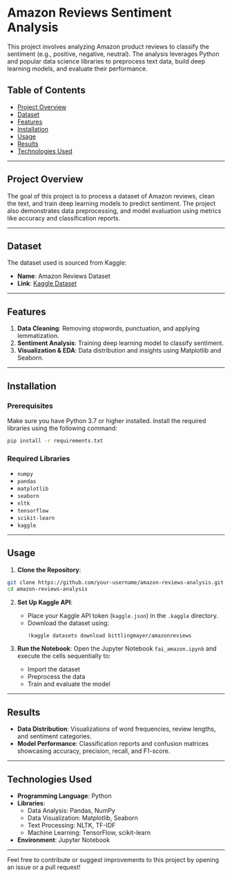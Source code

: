 
# Amazon Reviews Sentiment Analysis

This project involves analyzing Amazon product reviews to classify the sentiment (e.g., positive, negative, neutral). The analysis leverages Python and popular data science libraries to preprocess text data, build deep learning models, and evaluate their performance.

## Table of Contents
- [Project Overview](#project-overview)
- [Dataset](#dataset)
- [Features](#features)
- [Installation](#installation)
- [Usage](#usage)
- [Results](#results)
- [Technologies Used](#technologies-used)

---

## Project Overview
The goal of this project is to process a dataset of Amazon reviews, clean the text, and train deep learning models to predict sentiment. The project also demonstrates data preprocessing, and model evaluation using metrics like accuracy and classification reports.

---

## Dataset
The dataset used is sourced from Kaggle:
- **Name**: Amazon Reviews Dataset
- **Link**: [Kaggle Dataset](https://www.kaggle.com/bittlingmayer/amazonreviews)

---

## Features
1. **Data Cleaning**: Removing stopwords, punctuation, and applying lemmatization.
2. **Sentiment Analysis**: Training deep learning model to classify sentiment.
3. **Visualization & EDA**: Data distribution and insights using Matplotlib and Seaborn.

---

## Installation
### Prerequisites
Make sure you have Python 3.7 or higher installed. Install the required libraries using the following command:

```bash
pip install -r requirements.txt
```

### Required Libraries
- `numpy`
- `pandas`
- `matplotlib`
- `seaborn`
- `nltk`
- `tensorflow`
- `scikit-learn`
- `kaggle`

---

## Usage
1. **Clone the Repository**:

```bash
git clone https://github.com/your-username/amazon-reviews-analysis.git
cd amazon-reviews-analysis
```

2. **Set Up Kaggle API**:
   - Place your Kaggle API token (`kaggle.json`) in the `.kaggle` directory.
   - Download the dataset using:
     ```bash
     !kaggle datasets download bittlingmayer/amazonreviews
     ```

3. **Run the Notebook**:
   Open the Jupyter Notebook `fai_amazon.ipynb` and execute the cells sequentially to:
   - Import the dataset
   - Preprocess the data
   - Train and evaluate the model

---

## Results
- **Data Distribution**: Visualizations of word frequencies, review lengths, and sentiment categories.
- **Model Performance**: Classification reports and confusion matrices showcasing accuracy, precision, recall, and F1-score.

---

## Technologies Used
- **Programming Language**: Python
- **Libraries**:
  - Data Analysis: Pandas, NumPy
  - Data Visualization: Matplotlib, Seaborn
  - Text Processing: NLTK, TF-IDF
  - Machine Learning: TensorFlow, scikit-learn
- **Environment**: Jupyter Notebook

---

Feel free to contribute or suggest improvements to this project by opening an issue or a pull request!
